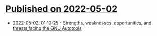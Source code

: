 # [Published on 2022-05-02](index.md)

* [2022-05-02, 01:10:25](https://news.ycombinator.com/item?id=31230364) - [Strengths, weaknesses, opportunities, and threats facing the GNU Autotools](https://www.owlfolio.org/development/autoconf-swot/)
